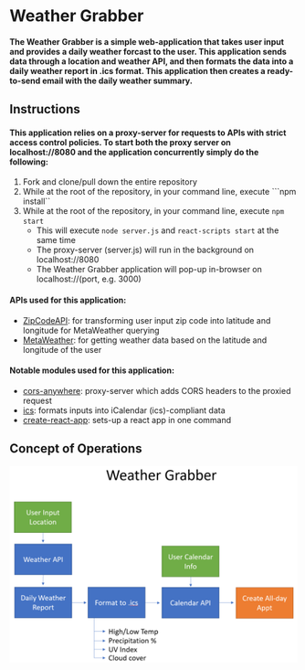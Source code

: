 # Weather Grabber

#### The Weather Grabber is a simple web-application that takes user input and provides a daily weather forcast to the user. This application sends data through a location and weather API, and then formats the data into a daily weather report in .ics format. This application then creates a ready-to-send email with the daily weather summary.

## Instructions

#### This application relies on a proxy-server for requests to APIs with strict access control policies. To start both the proxy server on localhost://8080 and the application concurrently simply do the following:
1. Fork and clone/pull down the entire repository
2. While at the root of the repository, in your command line, execute ```npm install``
3. While at the root of the repository, in your command line, execute ```npm start```
    - This will execute ```node server.js``` and ```react-scripts start``` at the same time
    - The proxy-server (server.js) will run in the background on localhost://8080
    - The Weather Grabber application will pop-up in-browser on localhost://(port, e.g. 3000)

#### APIs used for this application:
- [ZipCodeAPI](https://www.zipcodeapi.com/): for transforming user input zip code into latitude and longitude for MetaWeather querying
- [MetaWeather](https://www.metaweather.com/): for getting weather data based on the latitude and longitude of the user

#### Notable modules used for this application:
- [cors-anywhere](https://github.com/Rob--W/cors-anywhere): proxy-server which adds CORS headers to the proxied request
- [ics](https://github.com/adamgibbons/ics): formats inputs into iCalendar (ics)-compliant data
- [create-react-app](https://github.com/facebook/create-react-app): sets-up a react app in one command

## Concept of Operations

![ConOps](./description/ConOps.png)